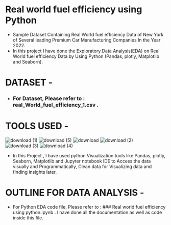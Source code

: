 # Real world fuel efficiency using Python
* Sample Dataset Containing Real World fuel efficiency Data of New York of Several leading Premium Car Manufacturing Companies In the Year 2022.
* In this project I have done the Exploratory Data Analysis(EDA) on Real World fuel efficiency Data by Using Python (Pandas, plotly, Matplotlib and Seaborn).

# DATASET -
* ### For Dataset, Please refer to : real_World_fuel_efficiency_1.csv .



# TOOLS USED -

  ![download (1)](https://user-images.githubusercontent.com/111995863/189966001-f151b2ac-3750-46f3-9933-51a68ca5edb4.png)
   ![download (5)](https://user-images.githubusercontent.com/111995863/189967304-d21b0522-44f4-44f0-89fd-c8fbb68e1876.png)
      ![download](https://user-images.githubusercontent.com/111995863/189968108-9ab94560-aae3-48f6-a6b8-0b1c1ccfa1b2.png)
    ![download (2)](https://user-images.githubusercontent.com/111995863/189969429-bd9ac921-9334-45d7-b934-3fd8002f1ed1.png)
   ![download (3)](https://user-images.githubusercontent.com/111995863/189973335-c442c785-294e-4afc-bcfa-b98fa69200c9.png)
   ![download (4)](https://user-images.githubusercontent.com/111995863/189973609-092decdb-2672-47b2-80a7-a1bb9fb4c4a6.png)

                       
 
  
  * In this Project , I have used python Visualization tools like Pandas, plotly, Seaborn, Matplotlib and Jupyter notebook IDE to Access the data visually and Programmatically, Clean data for Visualizing data and finding insights later.            
         
 

# OUTLINE FOR DATA ANALYSIS -
 
*  For Python EDA code file, Please refer to : ### Real world fuel efficiency using python.ipynb . I have done all the documentation as well as code inside this file.
